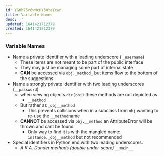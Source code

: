 ```yaml
---
id: YG0h75r6wNcHY30YaYcwn
title: Variable Names
desc: ''
updated: 1641421712379
created: 1641421712379
---
```


### Variable Names

- Name a private identifier with a leading underscore ( `_username`)
  - These items are not meant to be part of the public interface
  - They may just be managing some part of internal state
  - **CAN** be accessed via `obj._method_` but items flow to the bottom of the suggestions
- Name a strongly private identifier with two leading underscores (`__password`)
  - when viewing objects `dir(obj)` these methods are not depicted as
    - `__method`
  - But rather as `_obj__method`
    - This prevents collisions when in a subclass from `obj` wanting to re-use the `__method`name
  - **CANNOT** be accessed via `obj.__method` an AttributeError will be thrown and cant be found
    - Only way to find it is with the mangled name: `instance._obj__method` but not recommended
- Special identifiers in Python end with two leading underscores.
  - _A.K.A. Dunder methods (double under-score)_ `__main__`
